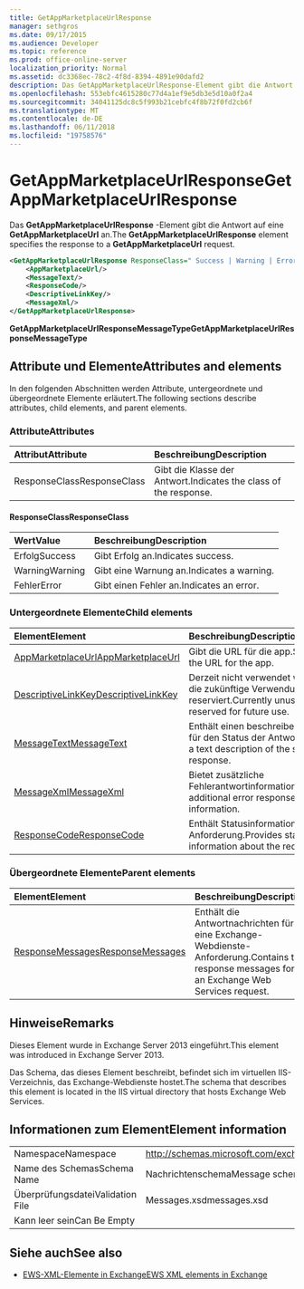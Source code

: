```yaml
---
title: GetAppMarketplaceUrlResponse
manager: sethgros
ms.date: 09/17/2015
ms.audience: Developer
ms.topic: reference
ms.prod: office-online-server
localization_priority: Normal
ms.assetid: dc3368ec-78c2-4f8d-8394-4891e90dafd2
description: Das GetAppMarketplaceUrlResponse-Element gibt die Antwort auf eine GetAppMarketplaceUrl an.
ms.openlocfilehash: 553ebfc4615280c77d4a1ef9e5db3e5d10a0f2a4
ms.sourcegitcommit: 34041125dc8c5f993b21cebfc4f8b72f0fd2cb6f
ms.translationtype: MT
ms.contentlocale: de-DE
ms.lasthandoff: 06/11/2018
ms.locfileid: "19758576"
---
```

# <a name="getappmarketplaceurlresponse"></a><span data-ttu-id="c0105-103">GetAppMarketplaceUrlResponse</span><span class="sxs-lookup"><span data-stu-id="c0105-103">GetAppMarketplaceUrlResponse</span></span>

<span data-ttu-id="c0105-104">Das **GetAppMarketplaceUrlResponse** -Element gibt die Antwort auf eine **GetAppMarketplaceUrl** an.</span><span class="sxs-lookup"><span data-stu-id="c0105-104">The **GetAppMarketplaceUrlResponse** element specifies the response to a **GetAppMarketplaceUrl** request.</span></span> 
  
```XML
<GetAppMarketplaceUrlResponse ResponseClass=" Success | Warning | Error ">
    <AppMarketplaceUrl/>
    <MessageText/>
    <ResponseCode/>
    <DescriptiveLinkKey/>
    <MessageXml/>
</GetAppMarketplaceUrlResponse>
```

 <span data-ttu-id="c0105-105">**GetAppMarketplaceUrlResponseMessageType**</span><span class="sxs-lookup"><span data-stu-id="c0105-105">**GetAppMarketplaceUrlResponseMessageType**</span></span>
## <a name="attributes-and-elements"></a><span data-ttu-id="c0105-106">Attribute und Elemente</span><span class="sxs-lookup"><span data-stu-id="c0105-106">Attributes and elements</span></span>

<span data-ttu-id="c0105-107">In den folgenden Abschnitten werden Attribute, untergeordnete und übergeordnete Elemente erläutert.</span><span class="sxs-lookup"><span data-stu-id="c0105-107">The following sections describe attributes, child elements, and parent elements.</span></span>
  
### <a name="attributes"></a><span data-ttu-id="c0105-108">Attribute</span><span class="sxs-lookup"><span data-stu-id="c0105-108">Attributes</span></span>

|<span data-ttu-id="c0105-109">**Attribut**</span><span class="sxs-lookup"><span data-stu-id="c0105-109">**Attribute**</span></span>|<span data-ttu-id="c0105-110">**Beschreibung**</span><span class="sxs-lookup"><span data-stu-id="c0105-110">**Description**</span></span>|
|:-----|:-----|
|<span data-ttu-id="c0105-111">ResponseClass</span><span class="sxs-lookup"><span data-stu-id="c0105-111">ResponseClass</span></span>  <br/> |<span data-ttu-id="c0105-112">Gibt die Klasse der Antwort.</span><span class="sxs-lookup"><span data-stu-id="c0105-112">Indicates the class of the response.</span></span>  <br/> |
   
#### <a name="responseclass"></a><span data-ttu-id="c0105-113">ResponseClass</span><span class="sxs-lookup"><span data-stu-id="c0105-113">ResponseClass</span></span>

|<span data-ttu-id="c0105-114">**Wert**</span><span class="sxs-lookup"><span data-stu-id="c0105-114">**Value**</span></span>|<span data-ttu-id="c0105-115">**Beschreibung**</span><span class="sxs-lookup"><span data-stu-id="c0105-115">**Description**</span></span>|
|:-----|:-----|
|<span data-ttu-id="c0105-116">Erfolg</span><span class="sxs-lookup"><span data-stu-id="c0105-116">Success</span></span>  <br/> |<span data-ttu-id="c0105-117">Gibt Erfolg an.</span><span class="sxs-lookup"><span data-stu-id="c0105-117">Indicates success.</span></span>  <br/> |
|<span data-ttu-id="c0105-118">Warning</span><span class="sxs-lookup"><span data-stu-id="c0105-118">Warning</span></span>  <br/> |<span data-ttu-id="c0105-119">Gibt eine Warnung an.</span><span class="sxs-lookup"><span data-stu-id="c0105-119">Indicates a warning.</span></span>  <br/> |
|<span data-ttu-id="c0105-120">Fehler</span><span class="sxs-lookup"><span data-stu-id="c0105-120">Error</span></span>  <br/> |<span data-ttu-id="c0105-121">Gibt einen Fehler an.</span><span class="sxs-lookup"><span data-stu-id="c0105-121">Indicates an error.</span></span>  <br/> |
   
### <a name="child-elements"></a><span data-ttu-id="c0105-122">Untergeordnete Elemente</span><span class="sxs-lookup"><span data-stu-id="c0105-122">Child elements</span></span>

|<span data-ttu-id="c0105-123">**Element**</span><span class="sxs-lookup"><span data-stu-id="c0105-123">**Element**</span></span>|<span data-ttu-id="c0105-124">**Beschreibung**</span><span class="sxs-lookup"><span data-stu-id="c0105-124">**Description**</span></span>|
|:-----|:-----|
|[<span data-ttu-id="c0105-125">AppMarketplaceUrl</span><span class="sxs-lookup"><span data-stu-id="c0105-125">AppMarketplaceUrl</span></span>](appmarketplaceurl.md) <br/> |<span data-ttu-id="c0105-126">Gibt die URL für die app.</span><span class="sxs-lookup"><span data-stu-id="c0105-126">Specifies the URL for the app.</span></span>  <br/> |
|[<span data-ttu-id="c0105-127">DescriptiveLinkKey</span><span class="sxs-lookup"><span data-stu-id="c0105-127">DescriptiveLinkKey</span></span>](descriptivelinkkey.md) <br/> |<span data-ttu-id="c0105-128">Derzeit nicht verwendet wird und für die zukünftige Verwendung reserviert.</span><span class="sxs-lookup"><span data-stu-id="c0105-128">Currently unused and reserved for future use.</span></span>  <br/> |
|[<span data-ttu-id="c0105-129">MessageText</span><span class="sxs-lookup"><span data-stu-id="c0105-129">MessageText</span></span>](messagetext.md) <br/> |<span data-ttu-id="c0105-130">Enthält einen beschreibenden Text für den Status der Antwort.</span><span class="sxs-lookup"><span data-stu-id="c0105-130">Provides a text description of the status of the response.</span></span>  <br/> |
|[<span data-ttu-id="c0105-131">MessageXml</span><span class="sxs-lookup"><span data-stu-id="c0105-131">MessageXml</span></span>](messagexml.md) <br/> |<span data-ttu-id="c0105-132">Bietet zusätzliche Fehlerantwortinformationen.</span><span class="sxs-lookup"><span data-stu-id="c0105-132">Provides additional error response information.</span></span>  <br/> |
|[<span data-ttu-id="c0105-133">ResponseCode</span><span class="sxs-lookup"><span data-stu-id="c0105-133">ResponseCode</span></span>](responsecode.md) <br/> |<span data-ttu-id="c0105-134">Enthält Statusinformationen über die Anforderung.</span><span class="sxs-lookup"><span data-stu-id="c0105-134">Provides status information about the request.</span></span>  <br/> |
   
### <a name="parent-elements"></a><span data-ttu-id="c0105-135">Übergeordnete Elemente</span><span class="sxs-lookup"><span data-stu-id="c0105-135">Parent elements</span></span>

|<span data-ttu-id="c0105-136">**Element**</span><span class="sxs-lookup"><span data-stu-id="c0105-136">**Element**</span></span>|<span data-ttu-id="c0105-137">**Beschreibung**</span><span class="sxs-lookup"><span data-stu-id="c0105-137">**Description**</span></span>|
|:-----|:-----|
|[<span data-ttu-id="c0105-138">ResponseMessages</span><span class="sxs-lookup"><span data-stu-id="c0105-138">ResponseMessages</span></span>](responsemessages.md) <br/> |<span data-ttu-id="c0105-139">Enthält die Antwortnachrichten für eine Exchange-Webdienste-Anforderung.</span><span class="sxs-lookup"><span data-stu-id="c0105-139">Contains the response messages for an Exchange Web Services request.</span></span>  <br/> |
   
## <a name="remarks"></a><span data-ttu-id="c0105-140">Hinweise</span><span class="sxs-lookup"><span data-stu-id="c0105-140">Remarks</span></span>

<span data-ttu-id="c0105-141">Dieses Element wurde in Exchange Server 2013 eingeführt.</span><span class="sxs-lookup"><span data-stu-id="c0105-141">This element was introduced in Exchange Server 2013.</span></span>
  
<span data-ttu-id="c0105-142">Das Schema, das dieses Element beschreibt, befindet sich im virtuellen IIS-Verzeichnis, das Exchange-Webdienste hostet.</span><span class="sxs-lookup"><span data-stu-id="c0105-142">The schema that describes this element is located in the IIS virtual directory that hosts Exchange Web Services.</span></span>
  
## <a name="element-information"></a><span data-ttu-id="c0105-143">Informationen zum Element</span><span class="sxs-lookup"><span data-stu-id="c0105-143">Element information</span></span>

|||
|:-----|:-----|
|<span data-ttu-id="c0105-144">Namespace</span><span class="sxs-lookup"><span data-stu-id="c0105-144">Namespace</span></span>  <br/> |http://schemas.microsoft.com/exchange/services/2006/messages  <br/> |
|<span data-ttu-id="c0105-145">Name des Schemas</span><span class="sxs-lookup"><span data-stu-id="c0105-145">Schema Name</span></span>  <br/> |<span data-ttu-id="c0105-146">Nachrichtenschema</span><span class="sxs-lookup"><span data-stu-id="c0105-146">Message schema</span></span>  <br/> |
|<span data-ttu-id="c0105-147">Überprüfungsdatei</span><span class="sxs-lookup"><span data-stu-id="c0105-147">Validation File</span></span>  <br/> |<span data-ttu-id="c0105-148">Messages.xsd</span><span class="sxs-lookup"><span data-stu-id="c0105-148">messages.xsd</span></span>  <br/> |
|<span data-ttu-id="c0105-149">Kann leer sein</span><span class="sxs-lookup"><span data-stu-id="c0105-149">Can Be Empty</span></span>  <br/> ||
   
## <a name="see-also"></a><span data-ttu-id="c0105-150">Siehe auch</span><span class="sxs-lookup"><span data-stu-id="c0105-150">See also</span></span>



- [<span data-ttu-id="c0105-151">EWS-XML-Elemente in Exchange</span><span class="sxs-lookup"><span data-stu-id="c0105-151">EWS XML elements in Exchange</span></span>](ews-xml-elements-in-exchange.md)

